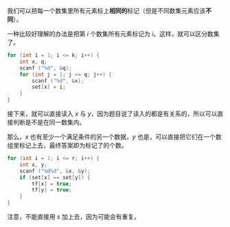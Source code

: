 我们可以把每一个数集里所有元素标上**相同的**标记（但是不同数集元素应该**不同**）。

一种比较好理解的办法是把第 $i$ 个数集所有元素标记为 $i$。这样，就可以区分数集了。

```cpp
for (int i = 1; i <= k; i++) {
	int x, q;
	scanf ("%d", &q);
	for (int j = 1; j <= q; j++) {
		scanf ("%d", &x);
		set[x] = i;
	}
}
```
接下来，就可以直接读入 $x$ 与 $y$，因为题目说了读入的都是有关系的，所以可以直接判断是不是在同一数集内。

那么，$x$ 也有至少一个满足条件的另一个数据，$y$ 也是，可以直接把它们在一个数组里标记上去，最终答案即为标记了的个数。
```cpp
for (int i = 1; i <= r; i++) {
	int x, y;
	scanf ("%d%d", &x, &y);
	if (set[x] == set[y]) {
		tf[x] = true;
		tf[y] = true;
	}
}
```
注意，不能直接用 $s$ 加上去，因为可能会有重复。 